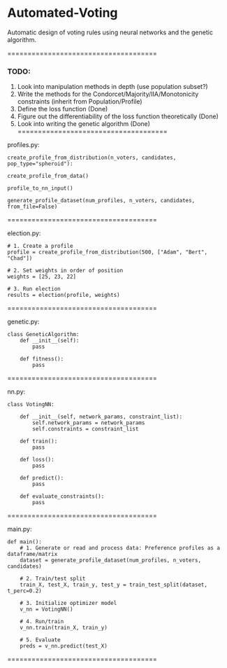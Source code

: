 # Automated-Voting
Automatic design of voting rules using neural networks and the genetic algorithm. 

=====================================

### TODO:
1. Look into manipulation methods in depth (use population subset?)
2. Write the methods for the Condorcet/Majority/IIA/Monotonicity constraints (inherit from Population/Profile)
3. Define the loss function (Done)
4. Figure out the differentiability of the loss function theoretically (Done)
5. Look into writing the genetic algorithm (Done)
=====================================

profiles.py:

```
create_profile_from_distribution(n_voters, candidates, pop_type="spheroid"):

create_profile_from_data()

profile_to_nn_input()

generate_profile_dataset(num_profiles, n_voters, candidates, from_file=False)

```

=====================================

election.py:

```
# 1. Create a profile
profile = create_profile_from_distribution(500, ["Adam", "Bert", "Chad"])
   
# 2. Set weights in order of position
weights = [25, 23, 22]

# 3. Run election
results = election(profile, weights)

```
=====================================

genetic.py: 

```
class GeneticAlgorithm:
    def __init__(self):
        pass

    def fitness():
        pass
```
=====================================

nn.py: 

```
class VotingNN:

    def __init__(self, network_params, constraint_list):
        self.network_params = network_params
        self.constraints = constraint_list

    def train():
        pass

    def loss():
        pass

    def predict():
        pass

    def evaluate_constraints():
        pass

```

=====================================

main.py: 

```
def main():
    # 1. Generate or read and process data: Preference profiles as a dataframe/matrix
    dataset = generate_profile_dataset(num_profiles, n_voters, candidates)

    # 2. Train/test split
    train_X, test_X, train_y, test_y = train_test_split(dataset, t_perc=0.2)

    # 3. Initialize optimizer model
    v_nn = VotingNN()

    # 4. Run/train
    v_nn.train(train_X, train_y)

    # 5. Evaluate
    preds = v_nn.predict(test_X)

```
=====================================
